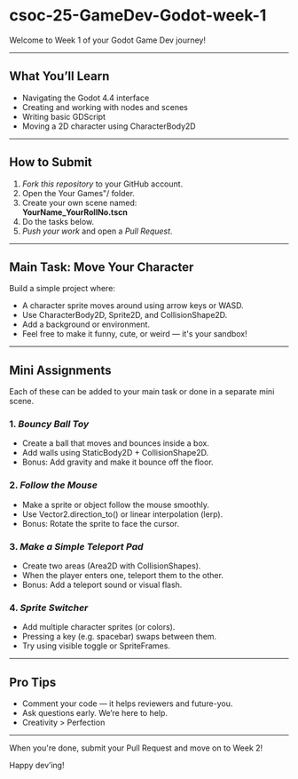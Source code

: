 # csoc-25-GameDev-Godot-week-1

Welcome to Week 1 of your Godot Game Dev journey!

---

## What You’ll Learn

- Navigating the Godot 4.4 interface
- Creating and working with nodes and scenes
- Writing basic GDScript
- Moving a 2D character using CharacterBody2D

---

## How to Submit

1. *Fork this repository* to your GitHub account.
2. Open the Your Games"/ folder.
3. Create your own scene named:  
   **YourName_YourRollNo.tscn**  
4. Do the tasks below.
5. *Push your work* and open a *Pull Request*.

---

## Main Task: Move Your Character

Build a simple project where:
- A character sprite moves around using arrow keys or WASD.
- Use CharacterBody2D, Sprite2D, and CollisionShape2D.
- Add a background or environment.
- Feel free to make it funny, cute, or weird — it's your sandbox!

---

## Mini Assignments

Each of these can be added to your main task or done in a separate mini scene.

### 1. *Bouncy Ball Toy*
- Create a ball that moves and bounces inside a box.
- Add walls using StaticBody2D + CollisionShape2D.
- Bonus: Add gravity and make it bounce off the floor.

### 2. *Follow the Mouse*
- Make a sprite or object follow the mouse smoothly.
- Use Vector2.direction_to() or linear interpolation (lerp).
- Bonus: Rotate the sprite to face the cursor.

### 3. *Make a Simple Teleport Pad*
- Create two areas (Area2D with CollisionShapes).
- When the player enters one, teleport them to the other.
- Bonus: Add a teleport sound or visual flash.

### 4. *Sprite Switcher*
- Add multiple character sprites (or colors).
- Pressing a key (e.g. spacebar) swaps between them.
- Try using visible toggle or SpriteFrames.

---

## Pro Tips

- Comment your code — it helps reviewers and future-you.
- Ask questions early. We’re here to help.
- Creativity > Perfection

---

When you're done, submit your Pull Request and move on to Week 2!

Happy dev’ing!
